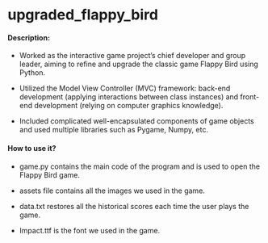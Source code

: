 # upgraded_flappy_bird

#### Description:

- Worked as the interactive game project’s chief developer and group leader, aiming to refine and upgrade the classic game
  Flappy Bird using Python.

- Utilized the Model View Controller (MVC) framework: back-end development (applying interactions between class instances)
  and front-end development (relying on computer graphics knowledge).

- Included complicated well-encapsulated components of game objects and used multiple libraries such as Pygame, Numpy, etc.



#### How to use it?

- game.py contains the main code of the program and is used to open the Flappy Bird game.

- assets file contains all the images we used in the game.

- data.txt restores all the historical scores each time the user plays the game.

- Impact.ttf is the font we used in the game.